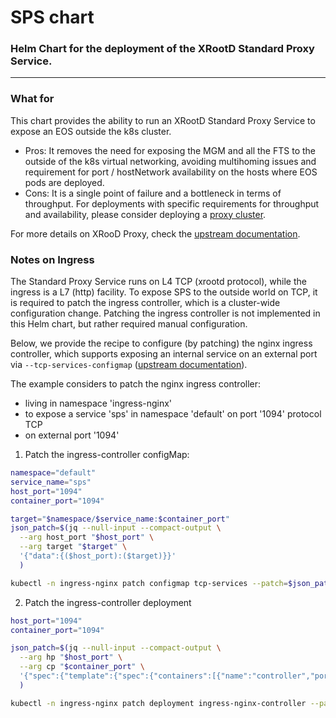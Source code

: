 # SPS chart

### Helm Chart for the deployment of the XRootD Standard Proxy Service.

-----


### What for
This chart provides the ability to run an XRootD Standard Proxy Service to expose an EOS outside the k8s cluster.
- Pros: It removes the need for exposing the MGM and all the FTS to the outside of the k8s virtual networking, avoiding multihoming issues and requirement for port / hostNetwork availability on the hosts where EOS pods are deployed.
- Cons: It is a single point of failure and a bottleneck in terms of throughput. For deployments with specific requirements for throughput and availability, please consider deploying a [proxy cluster](https://xrootd.slac.stanford.edu/doc/dev51/pss_config.htm#_Toc50581499).

For more details on XRooD Proxy, check the [upstream documentation](https://xrootd.slac.stanford.edu/doc/dev51/pss_config.htm#_Toc50581497).


### Notes on Ingress
The Standard Proxy Service runs on L4 TCP (xrootd protocol), while the ingress is a L7 (http) facility.
To expose SPS to the outside world on TCP, it is required to patch the ingress controller, which is a cluster-wide configuration change.
Patching the ingress controller is not implemented in this Helm chart, but rather required manual configuration.

Below, we provide the recipe to configure (by patching) the nginx ingress controller,
which supports exposing an internal service on an external port via `--tcp-services-configmap`
([upstream documentation](https://github.com/kubernetes/ingress-nginx/blob/main/docs/user-guide/exposing-tcp-udp-services.md)).

The example considers to patch the nginx ingress controller:
- living in namespace 'ingress-nginx'
- to expose a service 'sps' in namespace 'default' on port '1094' protocol TCP
- on external port '1094'

1. Patch the ingress-controller configMap:
```sh
namespace="default"
service_name="sps"
host_port="1094"
container_port="1094"

target="$namespace/$service_name:$container_port"
json_patch=$(jq --null-input --compact-output \
  --arg host_port "$host_port" \
  --arg target "$target" \
  '{"data":{($host_port):($target)}}'
  )

kubectl -n ingress-nginx patch configmap tcp-services --patch=$json_patch
```

2. Patch the ingress-controller deployment
```sh
host_port="1094"
container_port="1094"

json_patch=$(jq --null-input --compact-output \
  --arg hp "$host_port" \
  --arg cp "$container_port" \
  '{"spec":{"template":{"spec":{"containers":[{"name":"controller","ports":[{"containerPort":($cp | tonumber),"hostPort":($hp | tonumber)}]}]}}}}' \
  )

kubectl -n ingress-nginx patch deployment ingress-nginx-controller --patch=$json_patch
```

